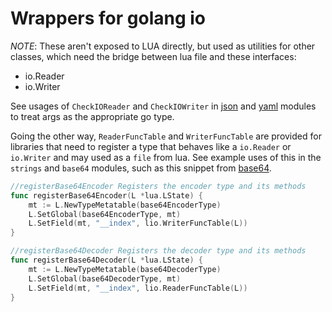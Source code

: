 # Wrappers for golang io

*NOTE*: These aren't exposed to LUA directly, but used as utilities for other classes, which need
the bridge between lua file and these interfaces:

- io.Reader
- io.Writer

See usages of `CheckIOReader` and `CheckIOWriter` in [json](../json) and [yaml](../yaml) modules to treat args as the appropriate go type.

Going the other way, `ReaderFuncTable` and `WriterFuncTable` are provided for libraries that need to register a
type that behaves like a `io.Reader` or `io.Writer` and may used as a `file` from lua. See example uses of this in the
`strings` and `base64` modules, such as this snippet from [base64](../base64).

```go
//registerBase64Encoder Registers the encoder type and its methods
func registerBase64Encoder(L *lua.LState) {
	mt := L.NewTypeMetatable(base64EncoderType)
	L.SetGlobal(base64EncoderType, mt)
	L.SetField(mt, "__index", lio.WriterFuncTable(L))
}

//registerBase64Decoder Registers the decoder type and its methods
func registerBase64Decoder(L *lua.LState) {
	mt := L.NewTypeMetatable(base64DecoderType)
	L.SetGlobal(base64DecoderType, mt)
	L.SetField(mt, "__index", lio.ReaderFuncTable(L))
}
```
